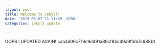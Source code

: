 ```yaml
---
layout: post
title: Welcome to Jekyll!
date: '2019-03-07 11:11:29 -0700'
categories: jekyll update

---
```


OOPS I UPDATED AGAIN! cab4d06c719c9d491a89cf84c49a9ffdb7c688b1

